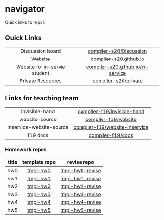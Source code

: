 # navigator

Quick links to repos

## Quick Links

|||
|:-:|:-:|
|Discussion board|[compiler-s20/Discussion](https://github.com/compiler-s20/discussion)|
|Website|[compiler-s20.github.io](https://compiler-s20.github.io)|
|Website for in-servie student|[compiler-s20.github.io/in-service](https://compiler-s20.github.io/in-service)|
|Private Resources|[compiler-s20/private](https://github.com/compiler-s20/private)|


## Links for teaching team

|||
|:-:|:-:|
| invisible-hand | [compiler-f19/invisible-hand](https://github.com/compiler-f19/invisible-hand)|
| website-source | [compiler-f19/website](https://github.com/compiler-f19/course-website)|
| inservice-website-source | [compiler-f19/website-inservice](https://github.com/compiler-s20/in-service)|
| f19 docs| [compiler-f19/docs](https://github.com/compiler-f19/docs)|

### Homework repos

|title|template repo|revise repo|
|:-:|:-:|:-:|
|hw0|[tmpl-hw0](https://github.com/compiler-f19/tmpl-hw0)|[tmpl-hw0-revise](https://github.com/compiler-f19/tmpl-hw0-revise)|
|hw1|[tmpl-hw1](https://github.com/compiler-f19/tmpl-hw1)|[tmpl-hw1-revise](https://github.com/compiler-f19/tmpl-hw1-revise)|
|hw2|[tmpl-hw2](https://github.com/compiler-f19/tmpl-hw2)|[tmpl-hw2-revise](https://github.com/compiler-f19/tmpl-hw2-revise)|
|hw3|[tmpl-hw3](https://github.com/compiler-f19/tmpl-hw3)|[tmpl-hw3-revise](https://github.com/compiler-f19/tmpl-hw3-revise)|
|hw4|[tmpl-hw4](https://github.com/compiler-f19/tmpl-hw4)|[tmpl-hw4-revise](https://github.com/compiler-f19/tmpl-hw4-revise)|
|hw5|[tmpl-hw5](https://github.com/compiler-f19/tmpl-hw5)|[tmpl-hw5-revise](https://github.com/compiler-f19/tmpl-hw5-revise)|
